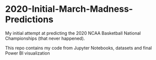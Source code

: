 # 2020-Initial-March-Madness-Predictions
My initial attempt at predicting the 2020 NCAA Basketball National Championships (that never happened).

This repo contains my code from Jupyter Notebooks, datasets and final Power BI visualization
